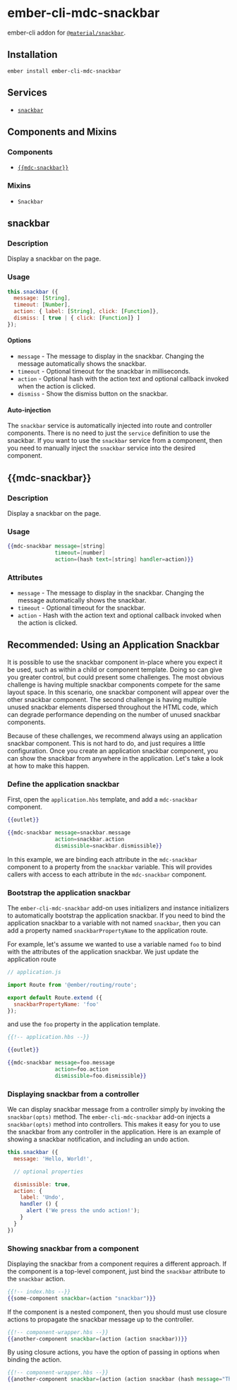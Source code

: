 ember-cli-mdc-snackbar
======================

ember-cli addon for [`@material/snackbar`](https://github.com/material-components/material-components-web/tree/master/packages/mdc-snackbar).

Installation
------------

    ember install ember-cli-mdc-snackbar

Services
------------

* [`snackbar`](#snackbar)

Components and Mixins
-----------------------

### Components

* [`{{mdc-snackbar}}`](#mdc-snackbar)

### Mixins

* `Snackbar`

snackbar
---------------------

### Description

Display a snackbar on the page.

### Usage

```javascript
this.snackbar ({
  message: [String],
  timeout: [Number],
  action: { label: [String], click: [Function]},
  dismiss: [ true | { click: [Function]} ]
});
````

#### Options

* `message` - The message to display in the snackbar. Changing the message automatically shows the snackbar.
* `timeout` - Optional timeout for the snackbar in milliseconds.
* `action` - Optional hash with the action text and optional callback invoked when the action is clicked.
* `dismiss` - Show the dismiss button on the snackbar.

#### Auto-injection

The `snackbar` service is automatically injected into route and controller components. There is
no need to just the `service` definition to use the snackbar. If you want to use the `snackbar`
service from a component, then you need to manually inject the `snackbar` service into the
desired component.

{{mdc-snackbar}}
---------------------

### Description

Display a snackbar on the page.

### Usage

```handlebars
{{mdc-snackbar message=[string]
               timeout=[number]
               action=(hash text=[string] handler=action)}}
```

### Attributes

* `message` - The message to display in the snackbar. Changing the message automatically shows the snackbar.
* `timeout` - Optional timeout for the snackbar.
* `action` - Hash with the action text and optional callback invoked when the action is clicked.

Recommended: Using an Application Snackbar
-------------------------------------------

It is possible to use the snackbar component in-place where you expect it be used, such as within a child
or component template. Doing so can give you greater control, but could present some challenges. The most 
obvious challenge is having multiple snackbar components compete for the same layout space. In this scenario,
one snackbar component will appear over the other snackbar component. The second challenge is having multiple
unused snackbar elements dispersed throughout the HTML code, which can degrade performance depending on the
number of unused snackbar components.

Because of these challenges, we recommend always using an application snackbar component. This is
not hard to do, and just requires a little configuration. Once you create an application snackbar
component, you can show the snackbar from anywhere in the application. Let's take a look at how to make
this happen.

### Define the application snackbar

First, open the `application.hbs` template, and add a `mdc-snackbar` component.

```handlebars
{{outlet}}

{{mdc-snackbar message=snackbar.message
               action=snackbar.action
               dismissible=snackbar.dismissible}}
```

In this example, we are binding each attribute in the `mdc-snackbar` component to a property from
the `snackbar` variable. This will provides callers with access to each attribute in the `mdc-snackbar`
component. 

### Bootstrap the application snackbar

The `ember-cli-mdc-snackbar` add-on uses initializers and instance initializers to automatically
bootstrap the application snackbar. If you need to bind the application snackbar to a variable
with not named `snackbar`, then you can add a property named `snackbarPropertyName` to the 
application route. 

For example, let's assume we wanted to use a variable named `foo` to bind with the attributes
of the application snackbar. We just update the application route

```javascript
// application.js

import Route from '@ember/routing/route';

export default Route.extend ({
  snackbarPropertyName: 'foo'
});
```

and use the `foo` property in the application template.

```handlebars
{{!-- application.hbs --}}

{{outlet}}

{{mdc-snackbar message=foo.message
               action=foo.action
               dismissible=foo.dismissible}}
```

### Displaying snackbar from a controller

We can display snackbar message from a controller simply by invoking the `snackbar(opts)` 
method. The `ember-cli-mdc-snackbar` add-on injects a `snackbar(opts)` method into controllers. 
This makes it easy for you to use the snackbar from any controller in the application.
Here is an example of showing a snackbar notification, and including an undo action.

```javascript
this.snackbar ({
  message: 'Hello, World!',

  // optional properties

  dismissible: true,
  action: {
    label: 'Undo',
    handler () {
      alert ('We press the undo action!');
    }
  } 
})
```

### Showing snackbar from a component

Displaying the snackbar from a component requires a different approach. If the component
is a top-level component, just bind the `snackbar` attribute to the `snackbar` action.

```handlebars
{{!-- index.hbs --}}
{{some-component snackbar=(action "snackbar")}}
```

If the component is a nested component, then you should must use closure actions to propagate
the snackbar message up to the controller.

```handlebars
{{!-- component-wrapper.hbs --}}
{{another-component snackbar=(action (action snackbar))}}
```

By using closure actions, you have the option of passing in options when binding the
action.

```handlebars
{{!-- component-wrapper.hbs --}}
{{another-component snackbar=(action (action snackbar (hash message="This is a message")))}}
```